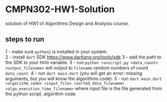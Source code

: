 # CMPN302-HW1-Solution
solution of HW1 of Algorithms Design and Analysis course.

## steps to run
1 - make sure `python2` is installed in your system. <br>
2 - install `dart` SDK https://www.dartlang.org/tools/sdk
3 - add the path to the SDK to your `PATH` variable.
3 - run `python runscript.py <data_count> <output_filename>` will output to `filename` random numbers of count `data_count`.
4 - run `dart main.dart` (you will get an error: missing arguments, but you will know the algorithms code). 
5 - run `dart main.dart <algorithm_code> <input_file> <sorted_data_filename> <algo_execution_time_filename>` where input file is the file generated from the python script, algorithm code.
